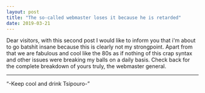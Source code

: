 ```yaml
---
layout: post
title: "The so-called webmaster loses it because he is retarded"
date: 2019-03-21
---
```


Dear visitors, with this second post I would like to inform you that i'm about to go batshit insane because this is clearly not my strongpoint.
Apart from that we are fabulous and cool like the 80s as if nothing of this crap syntax and other issues were breaking my balls on a daily basis.
Check back for the complete breakdown of yours truly, the webmaster general.
<hr />
<q>-Keep cool and drink Tsipouro-</q>
